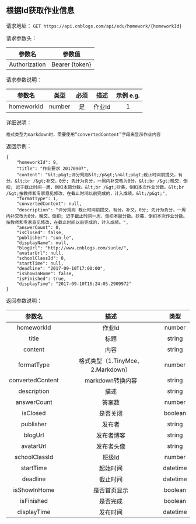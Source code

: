 ## 根据Id获取作业信息

请求地址：
`GET https://api.cnblogs.com/api/edu/homework/{homeworkId}`

请求参数头：

|参数名|参数值|
|:---:|:---:|
|Authorization|Bearer {token}|


请求参数说明：

|参数名|类型|必须|描述|示例 e.g.|
|:---:|:---:|:---:|:---:|:---:|
|homeworkId|number|是|作业Id|1|

详细说明：
```
格式类型为markdown时，需要使用“convertedContent”字段来显示作业内容
```


返回示例：
```
{
    "homeworkId": 9,
    "title": "作业要求 20170907",
    "content": "&lt;p&gt;评分规则&lt;/p&gt;\n&lt;p&gt;截止时间前提交，有分。&lt;br /&gt;补交，0分; 先计为负分，一周内补交改为0分。&lt;br /&gt;晚交，倒扣; 迟于截止时间一周，倒扣本题分数。&lt;br /&gt;抄袭，倒扣本次作业分数。&lt;br /&gt;按教师和专家意见修改，在截止时间以前完成的，计入成绩。&lt;/p&gt;",
    "formatType": 1,
    "convertedContent": null,
    "description": "评分规则 截止时间前提交，有分。补交，0分; 先计为负分，一周内补交改为0分。晚交，倒扣; 迟于截止时间一周，倒扣本题分数。抄袭，倒扣本次作业分数。按教师和专家意见修改，在截止时间以前完成的，计入成绩。",
    "answerCount": 0,
    "isClosed": false,
    "publisher": "sun-le",
    "displayName": null,
    "blogUrl": "http://www.cnblogs.com/sunle/",
    "avatarUrl": null,
    "schoolClassId": 8,
    "startTime": null,
    "deadline": "2017-09-10T17:00:00",
    "isShowInHome": false,
    "isFinished": true,
    "displayTime": "2017-09-10T16:24:05.2909972"
}
```


返回参数说明：

|参数名|描述|类型|
|:---:|:---:|:---:|
|homeworkId|作业Id|number|
|title|标题|string|
|content|内容|string|
|formatType|格式类型（1.TinyMce、2.Markdown）|number|
|convertedContent|markdown转换内容|string|
|description|描述|string|
|answerCount|答案数|number|
|isClosed|是否关闭|boolean|
|publisher|发布者|string|
|blogUrl|发布者博客|string|
|avatarUrl|发布者头像|string|
|schoolClassId|班级Id|number|
|startTime|起始时间|datetime|
|deadline|截止时间|datetime|
|isShowInHome|是否首页显示|boolean|
|isFinished|是否完成|boolean|
|displayTime|发布时间|datetime|



